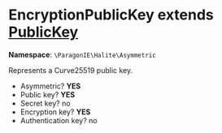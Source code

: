 # EncryptionPublicKey extends [PublicKey](PublicKey.md)

**Namespace**: `\ParagonIE\Halite\Asymmetric`

Represents a Curve25519 public key.

* Asymmetric? **YES**
* Public key? **YES**
* Secret key? no
* Encryption key? **YES**
* Authentication key? no

